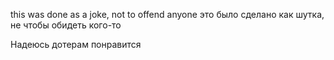 this was done as a joke, not to offend anyone
это было сделано как шутка, не чтобы обидеть кого-то

Надеюсь дотерам понравится
